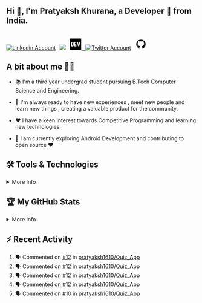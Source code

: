
<!-- Your title -->
## Hi  	&#128075;, I'm Pratyaksh Khurana, a Developer 🚀 from India.

<br>
<a href="https://www.linkedin.com/in/pratyaksh-khurana-775894210/"><img src="https://cdn.worldvectorlogo.com/logos/linkedin-icon-2.svg" title="Linkedin" alt="Linkedin Account" width="30"/></a> 
&ensp;<a href="mailto:pratyakshkhuranaofficial@gmail.com"><img  width="30" src="https://www.vectorlogo.zone/logos/gmail/gmail-icon.svg" /></a>
&ensp;<a href="https://dev.to/pratyaksh1610"><img src="https://github.com/FrancescoXX/FrancescoXX/blob/main/dev-black.png" title="DEV" alt="DEVto Blog" width="30"/</a>
&ensp;<a href="https://twitter.com/pratyaksh1612"><img src="https://cdn.worldvectorlogo.com/logos/twitter-6.svg" title="Twitter" alt="Twitter Account" width="40"/></a> 
&ensp;<a href="https://github.com/pratyaksh1610"><img src="https://github.com/FrancescoXX/FrancescoXX/blob/main/untitled-2_5.png" title="GitHub" alt="GitHub" width="30"/></a>
<br>

<!-- Talking about you -->
## A bit about me 🙋‍♂️
- 📚 I'm a third year undergrad student pursuing B.Tech Computer Science and Engineering. 

- 🤝 I'm always ready to have new experiences , meet new people and learn new things , creating a valuable 
 product for the community.

- ❤ I have a keen interest towards Competitive Programming and learning new technologies.

- 🌱 I am currently exploring Android Development and contributing to open source :heart:


## 🛠️ Tools & Technologies
<details>
  <summary>More Info</summary>

  ### Things I code with: 
  
<a href="https://www.cprogramming.com/" target="_blank"> <img src="https://raw.githubusercontent.com/devicons/devicon/master/icons/c/c-original.svg" alt="c" width="40" height="40"/> </a> <a align="left"> <img src="https://raw.githubusercontent.com/jmnote/z-icons/master/svg/cpp.svg" alt="cpp" width="40" height="40"/> &nbsp;&nbsp;  <img src="https://www.vectorlogo.zone/logos/kotlinlang/kotlinlang-icon.svg" alt="kotlin" width="40px"/> &nbsp;&nbsp;
<img src="https://cdn.jsdelivr.net/gh/devicons/devicon@latest/icons/html5/html5-plain.svg" width="40px">&nbsp;
<img src="https://cdn.jsdelivr.net/gh/devicons/devicon@latest/icons/css3/css3-plain.svg" width="40px">&nbsp;

  ### Tools I use:
 <span><img src="https://cdn.jsdelivr.net/gh/devicons/devicon@latest/icons/git/git-plain.svg" width="40px"></span>&nbsp;
 <img src="https://user-images.githubusercontent.com/76740999/187625840-0202b565-7220-4a7e-a799-226af012c713.png" width="40" />
 <span><img src="https://cdn.jsdelivr.net/gh/devicons/devicon/icons/vscode/vscode-original.svg" width="40px"></span>&nbsp;
 <img src="https://raw.githubusercontent.com/devicons/devicon/master/icons/mysql/mysql-original-wordmark.svg" alt="mysql" width="50"/>

  ### Things I am learning:
  <span><img src="https://cdn.jsdelivr.net/gh/devicons/devicon@latest/icons/flutter/flutter-original.svg" width="30px"></span>&nbsp;
  <img src="https://iconape.com/wp-content/png_logo_vector/android-robot-head.png" alt="android" height="40"/>

</details>

## 🏆 My GitHub Stats
<details>
  <summary>More Info</summary>
  <br/>
 
<p align="center">
  <img height="150" src="https://github-readme-stats.vercel.app/api?username=pratyaksh1610&theme=react&show_icons=true&hide=stars&count_private=true" />
  <img height="150" src ="http://github-readme-streak-stats.herokuapp.com?user=pratyaksh1610&theme=react" />
</p>
</details>

## :zap: Recent Activity
<!--START_SECTION:activity-->
1. 🗣 Commented on [#12](https://github.com/pratyaksh1610/Quiz_App/issues/12) in [pratyaksh1610/Quiz_App](https://github.com/pratyaksh1610/Quiz_App)
2. 🗣 Commented on [#12](https://github.com/pratyaksh1610/Quiz_App/issues/12) in [pratyaksh1610/Quiz_App](https://github.com/pratyaksh1610/Quiz_App)
3. 🗣 Commented on [#12](https://github.com/pratyaksh1610/Quiz_App/issues/12) in [pratyaksh1610/Quiz_App](https://github.com/pratyaksh1610/Quiz_App)
4. 🗣 Commented on [#12](https://github.com/pratyaksh1610/Quiz_App/issues/12) in [pratyaksh1610/Quiz_App](https://github.com/pratyaksh1610/Quiz_App)
5. 🗣 Commented on [#10](https://github.com/pratyaksh1610/Quiz_App/issues/10) in [pratyaksh1610/Quiz_App](https://github.com/pratyaksh1610/Quiz_App)
<!--END_SECTION:activity-->

 
